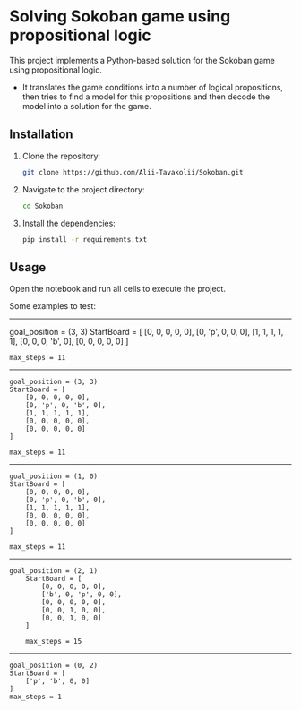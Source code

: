 # Solving Sokoban game using propositional logic

This project implements a Python-based solution for the Sokoban game using propositional logic.


- It translates the game conditions into a number of logical propositions, then tries to find a model for this propositions and then decode the model into a solution for the game.


## Installation
1. Clone the repository:
   ```bash
   git clone https://github.com/Alii-Tavakolii/Sokoban.git
   ```
2. Navigate to the project directory:
   ```bash
   cd Sokoban
   ```
3. Install the dependencies:
   ```bash
   pip install -r requirements.txt
   ```



## Usage
Open the notebook and run all cells to execute the project.


Some examples to test:

----------------------------------------------------
goal_position = (3, 3)
    StartBoard = [
        [0, 0, 0, 0, 0],
        [0, 'p', 0, 0, 0],
        [1, 1, 1, 1, 1],
        [0, 0, 0, 'b', 0],
        [0, 0, 0, 0, 0]
    ]

    max_steps = 11
----------------------------------------------------
    goal_position = (3, 3)
    StartBoard = [
        [0, 0, 0, 0, 0],
        [0, 'p', 0, 'b', 0],
        [1, 1, 1, 1, 1],
        [0, 0, 0, 0, 0],
        [0, 0, 0, 0, 0]
    ]

    max_steps = 11
----------------------------------------------------
    goal_position = (1, 0)
    StartBoard = [
        [0, 0, 0, 0, 0],
        [0, 'p', 0, 'b', 0],
        [1, 1, 1, 1, 1],
        [0, 0, 0, 0, 0],
        [0, 0, 0, 0, 0]
    ]

    max_steps = 11
----------------------------------------------------
    goal_position = (2, 1)
        StartBoard = [
            [0, 0, 0, 0, 0],
            ['b', 0, 'p', 0, 0],
            [0, 0, 0, 0, 0],
            [0, 0, 1, 0, 0],
            [0, 0, 1, 0, 0]
        ]

        max_steps = 15
----------------------------------------------------
    goal_position = (0, 2)
    StartBoard = [
        ['p', 'b', 0, 0]
    ]
    max_steps = 1